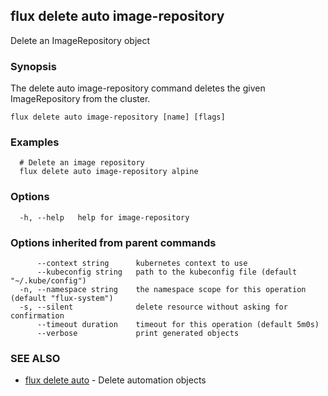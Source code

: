 ## flux delete auto image-repository

Delete an ImageRepository object

### Synopsis

The delete auto image-repository command deletes the given ImageRepository from the cluster.

```
flux delete auto image-repository [name] [flags]
```

### Examples

```
  # Delete an image repository
  flux delete auto image-repository alpine

```

### Options

```
  -h, --help   help for image-repository
```

### Options inherited from parent commands

```
      --context string      kubernetes context to use
      --kubeconfig string   path to the kubeconfig file (default "~/.kube/config")
  -n, --namespace string    the namespace scope for this operation (default "flux-system")
  -s, --silent              delete resource without asking for confirmation
      --timeout duration    timeout for this operation (default 5m0s)
      --verbose             print generated objects
```

### SEE ALSO

* [flux delete auto](flux_delete_auto.md)	 - Delete automation objects


